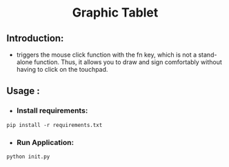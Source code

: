 <h1 align="center">Graphic Tablet</h1>

## Introduction: 
* triggers the mouse click function with the fn key, which is not a stand-alone function. Thus, it allows you to draw and sign comfortably without having to click on the touchpad.

## Usage :

* ### Install requirements:
```
pip install -r requirements.txt
```

* ### Run Application:
```
python init.py
``` 
